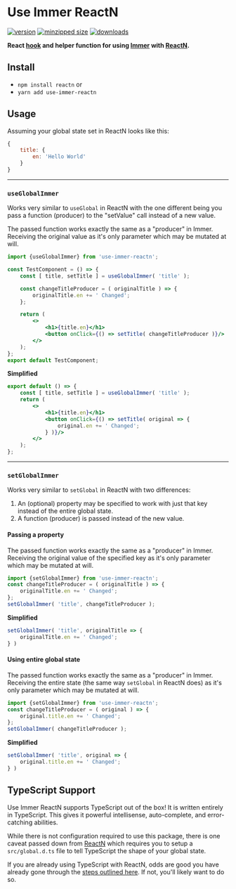 # Use Immer ReactN

[![version](https://img.shields.io/npm/v/use-immer-reactn.svg)](https://www.npmjs.com/package/use-immer-reactn) [![minzipped size](https://img.shields.io/bundlephobia/minzip/use-immer-reactn.svg)](https://www.npmjs.com/package/use-immer-reactn) [![downloads](https://img.shields.io/npm/dt/use-immer-reactn.svg)](https://www.npmjs.com/package/use-immer-reactn)

**React [hook](https://reactjs.org/docs/hooks-intro.html) and helper function for using [Immer](https://github.com/mweststrate/immer) with [ReactN](https://www.npmjs.com/package/reactn).**




## Install

* `npm install reactn` or
* `yarn add use-immer-reactn`

## Usage

Assuming your global state set in ReactN looks like this:

```js
{
	title: {
		en: 'Hello World'
	}
}
```
-------------

### `useGlobalImmer`

Works very similar to `useGlobal` in ReactN with the one different being you pass a function (producer) to the "setValue" call instead of a new value.

The passed function works exactly the same as a "producer" in Immer. Receiving the original value as it's only parameter which may be mutated at will.

```jsx harmony
import {useGlobalImmer} from 'use-immer-reactn';

const TestComponent = () => {
	const [ title, setTitle ] = useGlobalImmer( 'title' );

	const changeTitleProducer = ( originalTitle ) => {
		originalTitle.en += ' Changed';
	};

	return (
		<>
			<h1>{title.en}</h1>
			<button onClick={() => setTitle( changeTitleProducer )}/>
		</>
	);
};
export default TestComponent;
```

**Simplified**

```jsx harmony
export default () => {
	const [ title, setTitle ] = useGlobalImmer( 'title' );
	return (
		<>
			<h1>{title.en}</h1>
			<button onClick={() => setTitle( original => {
				original.en += ' Changed';
			} )}/>
		</>
	);
};
```
--------------------------

### `setGlobalImmer`

Works very similar to `setGlobal` in ReactN with two differences:
1. An (optional) property may be specified to work with just that key instead of the entire global state.
2. A function (producer) is passed instead of the new value.

#### Passing a property
The passed function works exactly the same as a "producer" in Immer. Receiving the original value of the specified key as it's only parameter which may be mutated at will.

```js
import {setGlobalImmer} from 'use-immer-reactn';
const changeTitleProducer = ( originalTitle ) => {
    originalTitle.en += ' Changed';
};
setGlobalImmer( 'title', changeTitleProducer );
```

**Simplified**
```js
setGlobalImmer( 'title', originalTitle => {
    originalTitle.en += ' Changed';
} )
```
#### Using entire global state
The passed function works exactly the same as a "producer" in Immer. Receiving the entire state (the same way `setGlobal` in ReactN does) as it's only parameter which may be mutated at will.

```js
import {setGlobalImmer} from 'use-immer-reactn';
const changeTitleProducer = ( original ) => {
    original.title.en += ' Changed';
};
setGlobalImmer( changeTitleProducer );
```

**Simplified**
```js
setGlobalImmer( 'title', original => {
    original.title.en += ' Changed';
} )
```

## TypeScript Support

Use Immer ReactN supports TypeScript out of the box! It is written entirely in TypeScript. This gives it powerful intellisense, auto-complete, and error-catching abilities.

While there is not configuration required to use this package, there is one caveat passed down from [ReactN](https://www.npmjs.com/package/reactn) which requires you to setup a `src/global.d.ts` file to tell TypeScript the shape of your global state.

If you are already using TypeScript with ReactN, odds are good you have already gone through the [steps outlined here](https://www.npmjs.com/package/reactn#typescript-support). If not, you'll likely want to do so.












